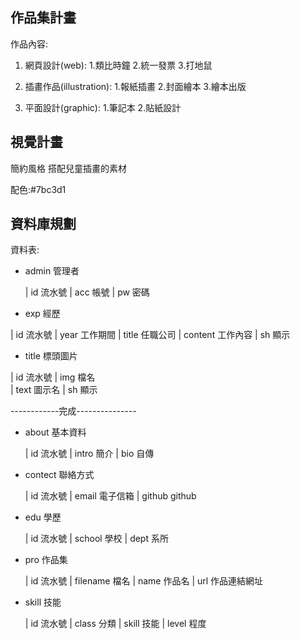 

## 作品集計畫

作品內容:

1. 網頁設計(web): 1.類比時鐘 2.統一發票 3.打地鼠

2. 插畫作品(illustration): 1.報紙插畫  2.封面繪本  3.繪本出版

3. 平面設計(graphic): 1.筆記本 2.貼紙設計



## 視覺計畫

簡約風格 
搭配兒童插畫的素材

配色:#7bc3d1



## 資料庫規劃

資料表:

* admin 管理者

  | id        流水號 
  | acc       帳號
  | pw        密碼

* exp 經歷

 | id       流水號
 | year     工作期間
 | title    任職公司
 | content  工作內容
 | sh       顯示


* title 標頭圖片

 | id       流水號
 | img      檔名     
 | text     圖示名
 | sh       顯示

------------完成---------------

* about 基本資料
  
  | id        流水號 
  | intro     簡介
  | bio       自傳

* contect 聯絡方式

  | id        流水號 
  | email     電子信箱
  | github    github


* edu 學歷
  
  | id        流水號 
  | school    學校
  | dept      系所

* pro 作品集
  
  | id        流水號
  | filename  檔名
  | name      作品名
  | url       作品連結網址


* skill 技能
  
  | id     流水號 
  | class  分類
  | skill  技能
  | level  程度



